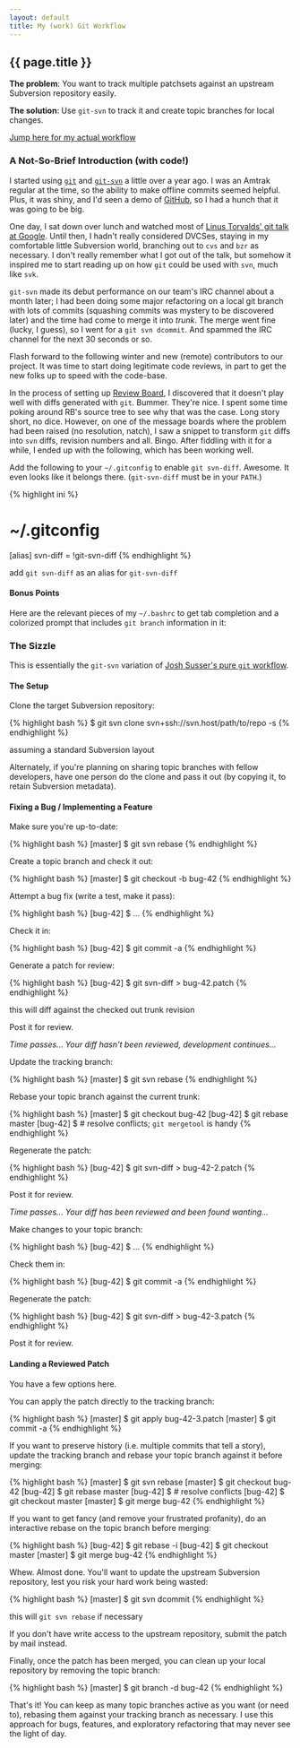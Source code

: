 ```yaml
---
layout: default
title: My (work) Git Workflow
---
```


## {{ page.title }}

**The problem**: You want to track multiple patchsets against an upstream
Subversion repository easily.

**The solution**: Use `git-svn` to track it and create topic branches for
local changes.

[Jump here for my actual workflow](#the_sizzle)

### A Not-So-Brief Introduction (with code!)

I started using [`git`](http://git-scm.com/) and
[`git-svn`](http://www.kernel.org/pub/software/scm/git/docs/git-svn.html) a
little over a year ago. I was an Amtrak regular at the time, so the ability to
make offline commits seemed helpful. Plus, it was shiny, and I'd seen a demo
of [GitHub](http://github.com/), so I had a hunch that it was going to be big.

One day, I sat down over lunch and watched most of [Linus Torvalds' git talk
at Google](http://www.youtube.com/watch?v=4XpnKHJAok8). Until then, I hadn't
really considered DVCSes, staying in my comfortable little Subversion world,
branching out to `cvs` and `bzr` as necessary. I don't really remember what I
got out of the talk, but somehow it inspired me to start reading up on how
`git` could be used with `svn`, much like `svk`.

`git-svn` made its debut performance on our team's IRC channel about a month
later; I had been doing some major refactoring on a local git branch with lots
of commits (squashing commits was mystery to be discovered later) and the time
had come to merge it into *trunk*. The merge went fine (lucky, I guess), so I
went for a `git svn dcommit`. And spammed the IRC channel for the next 30
seconds or so.

Flash forward to the following winter and new (remote) contributors to our
project. It was time to start doing legitimate code reviews, in part to get
the new folks up to speed with the code-base.

In the process of setting up [Review Board](http://www.review-board.org/), I
discovered that it doesn't play well with diffs generated with `git`. Bummer.
They're nice. I spent some time poking around RB's source tree to see why that
was the case. Long story short, no dice. However, on one of the message boards
where the problem had been raised (no resolution, natch), I saw a snippet to
transform `git` diffs into `svn` diffs, revision numbers and all. Bingo. After
fiddling with it for a while, I ended up with the following, which has been
working well.

<script src="http://gist.github.com/44537.js">
// nothing here
</script>

Add the following to your `~/.gitconfig` to enable `git svn-diff`. Awesome. It
even looks like it belongs there. (`git-svn-diff` must be in your `PATH`.)

{% highlight ini %}
# ~/.gitconfig
[alias]
  svn-diff = !git-svn-diff
{% endhighlight %}

<div class="caption">add <code>git svn-diff</code> as an alias for
<code>git-svn-diff</code></div>

#### Bonus Points

Here are the relevant pieces of my `~/.bashrc` to get tab completion and a
colorized prompt that includes `git branch` information in it:

<script src="http://gist.github.com/69960.js">
// nothing here
</script>

### The Sizzle

This is essentially the `git-svn` variation of [Josh Susser's pure `git`
workflow](http://blog.hasmanythrough.com/2008/12/18/agile-git-and-the-story-branch-pattern).

#### The Setup

Clone the target Subversion repository:

{% highlight bash %}
$ git svn clone svn+ssh://svn.host/path/to/repo -s
{% endhighlight %}

<div class="caption">assuming a standard Subversion layout</div>

Alternately, if you're planning on sharing topic branches with fellow
developers, have one person do the clone and pass it out (by copying it, to
retain Subversion metadata).

#### Fixing a Bug / Implementing a Feature

Make sure you're up-to-date:

{% highlight bash %}
[master] $ git svn rebase
{% endhighlight %}

Create a topic branch and check it out:

{% highlight bash %}
[master] $ git checkout -b bug-42
{% endhighlight %}

Attempt a bug fix (write a test, make it pass):

{% highlight bash %}
[bug-42] $ ...
{% endhighlight %}

Check it in:

{% highlight bash %}
[bug-42] $ git commit -a
{% endhighlight %}

Generate a patch for review:

{% highlight bash %}
[bug-42] $ git svn-diff > bug-42.patch
{% endhighlight %}

<div class="caption">this will diff against the checked out trunk
revision</div>

Post it for review.

*Time passes... Your diff hasn't been reviewed, development continues...*

Update the tracking branch:

{% highlight bash %}
[master] $ git svn rebase
{% endhighlight %}

Rebase your topic branch against the current trunk:

{% highlight bash %}
[master] $ git checkout bug-42
[bug-42] $ git rebase master
[bug-42] $ # resolve conflicts; `git mergetool` is handy
{% endhighlight %}

Regenerate the patch:

{% highlight bash %}
[bug-42] $ git svn-diff > bug-42-2.patch
{% endhighlight %}

Post it for review.

*Time passes...  Your diff has been reviewed and been found wanting...*

Make changes to your topic branch:

{% highlight bash %}
[bug-42] $ ...
{% endhighlight %}

Check them in:

{% highlight bash %}
[bug-42] $ git commit -a
{% endhighlight %}

Regenerate the patch:

{% highlight bash %}
[bug-42] $ git svn-diff > bug-42-3.patch
{% endhighlight %}

Post it for review.

#### Landing a Reviewed Patch

You have a few options here.

You can apply the patch directly to the tracking branch:

{% highlight bash %}
[master] $ git apply bug-42-3.patch
[master] $ git commit -a
{% endhighlight %}

If you want to preserve history (i.e. multiple commits that tell a story),
update the tracking branch and rebase your topic branch against it before
merging:

{% highlight bash %}
[master] $ git svn rebase
[master] $ git checkout bug-42
[bug-42] $ git rebase master
[bug-42] $ # resolve conflicts
[bug-42] $ git checkout master
[master] $ git merge bug-42
{% endhighlight %}

If you want to get fancy (and remove your frustrated profanity), do an
interactive rebase on the topic branch before merging:

{% highlight bash %}
[bug-42] $ git rebase -i
[bug-42] $ git checkout master
[master] $ git merge bug-42
{% endhighlight %}

Whew. Almost done. You'll want to update the upstream Subversion repository,
lest you risk your hard work being wasted:

{% highlight bash %}
[master] $ git svn dcommit
{% endhighlight %}

<div class="caption">this will <code>git svn rebase</code> if necessary</div>

If you don't have write access to the upstream repository, submit the patch by
mail instead.

Finally, once the patch has been merged, you can clean up your local
repository by removing the topic branch:

{% highlight bash %}
[master] $ git branch -d bug-42
{% endhighlight %}

That's it! You can keep as many topic branches active as you want (or need
to), rebasing them against your tracking branch as necessary. I use this
approach for bugs, features, and exploratory refactoring that may never see
the light of day.